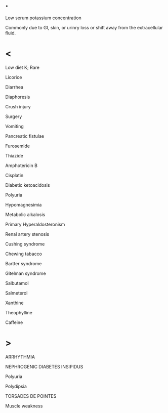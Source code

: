 # .

Low serum potassium concentration

Commonly due to GI, skin, or urinry loss or shift away from the extracellular fluid.

# <

Low diet K; Rare

Licorice

Diarrhea

Diaphoresis

Crush injury

Surgery

Vomiting

Pancreatic fistulae

Furosemide

Thiazide

Amphotericin B

Cisplatin

Diabetic ketoacidosis

Polyuria

Hypomagnesimia

Metabolic alkalosis

Primary Hyperaldosteronism

Renal artery stenosis

Cushing syndrome

Chewing tabacco

Bartter syndrome

Gitelman syndrome

Salbutamol

Salmeterol

Xanthine

Theophylline

Caffeine

# >

ARRHYTHMIA

NEPHROGENIC DIABETES INSIPIDUS

Polyuria

Polydipsia

TORSADES DE POINTES

Muscle weakness
